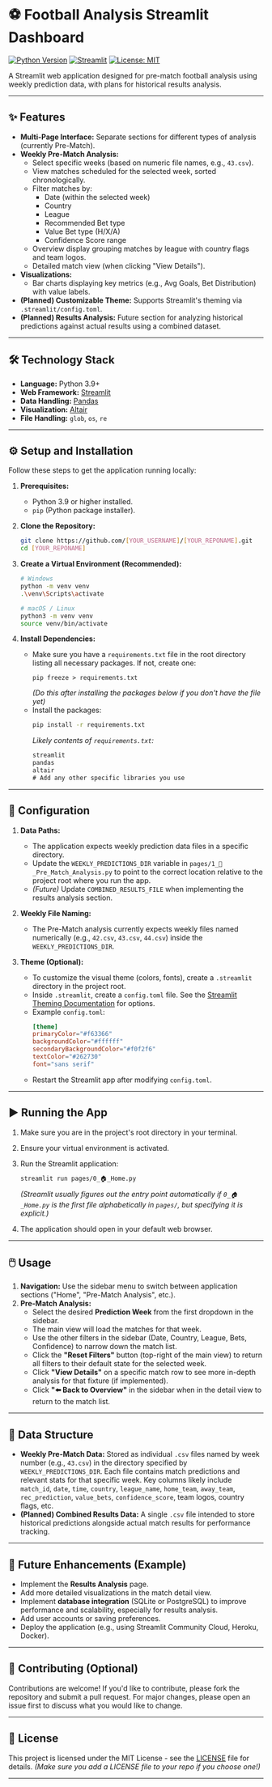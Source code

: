 # ⚽ Football Analysis Streamlit Dashboard

[![Python Version](https://img.shields.io/badge/python-3.9%2B-blue.svg)](https://www.python.org/)
[![Streamlit](https://img.shields.io/badge/Streamlit-1.25%2B-red.svg)](https://streamlit.io)
[![License: MIT](https://img.shields.io/badge/License-MIT-yellow.svg)](https://opensource.org/licenses/MIT) <!-- Choose your license -->

A Streamlit web application designed for pre-match football analysis using weekly prediction data, with plans for historical results analysis.

<!-- Optional: Add a nice screenshot or GIF here! -->
<!-- ![App Screenshot](link/to/your/screenshot.png) -->

---

## ✨ Features

*   **Multi-Page Interface:** Separate sections for different types of analysis (currently Pre-Match).
*   **Weekly Pre-Match Analysis:**
    *   Select specific weeks (based on numeric file names, e.g., `43.csv`).
    *   View matches scheduled for the selected week, sorted chronologically.
    *   Filter matches by:
        *   Date (within the selected week)
        *   Country
        *   League
        *   Recommended Bet type
        *   Value Bet type (H/X/A)
        *   Confidence Score range
    *   Overview display grouping matches by league with country flags and team logos.
    *   Detailed match view (when clicking "View Details").
*   **Visualizations:**
    *   Bar charts displaying key metrics (e.g., Avg Goals, Bet Distribution) with value labels.
*   **(Planned) Customizable Theme:** Supports Streamlit's theming via `.streamlit/config.toml`.
*   **(Planned) Results Analysis:** Future section for analyzing historical predictions against actual results using a combined dataset.

---

## 🛠️ Technology Stack

*   **Language:** Python 3.9+
*   **Web Framework:** [Streamlit](https://streamlit.io/)
*   **Data Handling:** [Pandas](https://pandas.pydata.org/)
*   **Visualization:** [Altair](https://altair-viz.github.io/)
*   **File Handling:** `glob`, `os`, `re`

---

## ⚙️ Setup and Installation

Follow these steps to get the application running locally:

1.  **Prerequisites:**
    *   Python 3.9 or higher installed.
    *   `pip` (Python package installer).

2.  **Clone the Repository:**
    ```bash
    git clone https://github.com/[YOUR_USERNAME]/[YOUR_REPONAME].git
    cd [YOUR_REPONAME]
    ```

3.  **Create a Virtual Environment (Recommended):**
    ```bash
    # Windows
    python -m venv venv
    .\venv\Scripts\activate

    # macOS / Linux
    python3 -m venv venv
    source venv/bin/activate
    ```

4.  **Install Dependencies:**
    *   Make sure you have a `requirements.txt` file in the root directory listing all necessary packages. If not, create one:
        ```
        pip freeze > requirements.txt
        ```
        *(Do this after installing the packages below if you don't have the file yet)*
    *   Install the packages:
        ```bash
        pip install -r requirements.txt
        ```
        *Likely contents of `requirements.txt`:*
        ```txt
        streamlit
        pandas
        altair
        # Add any other specific libraries you use
        ```

---

## 🔧 Configuration

1.  **Data Paths:**
    *   The application expects weekly prediction data files in a specific directory.
    *   Update the `WEEKLY_PREDICTIONS_DIR` variable in `pages/1_📅_Pre_Match_Analysis.py` to point to the correct location relative to the project root where you run the app.
    *   *(Future)* Update `COMBINED_RESULTS_FILE` when implementing the results analysis section.

2.  **Weekly File Naming:**
    *   The Pre-Match analysis currently expects weekly files named numerically (e.g., `42.csv`, `43.csv`, `44.csv`) inside the `WEEKLY_PREDICTIONS_DIR`.

3.  **Theme (Optional):**
    *   To customize the visual theme (colors, fonts), create a `.streamlit` directory in the project root.
    *   Inside `.streamlit`, create a `config.toml` file. See the [Streamlit Theming Documentation](https://docs.streamlit.io/library/advanced-features/theming) for options.
    *   Example `config.toml`:
        ```toml
        [theme]
        primaryColor="#f63366"
        backgroundColor="#ffffff"
        secondaryBackgroundColor="#f0f2f6"
        textColor="#262730"
        font="sans serif"
        ```
    *   Restart the Streamlit app after modifying `config.toml`.

---

## ▶️ Running the App

1.  Make sure you are in the project's root directory in your terminal.
2.  Ensure your virtual environment is activated.
3.  Run the Streamlit application:
    ```bash
    streamlit run pages/0_🏠_Home.py
    ```
    *(Streamlit usually figures out the entry point automatically if `0_🏠_Home.py` is the first file alphabetically in `pages/`, but specifying it is explicit.)*

4.  The application should open in your default web browser.

---

## 🖱️ Usage

1.  **Navigation:** Use the sidebar menu to switch between application sections ("Home", "Pre-Match Analysis", etc.).
2.  **Pre-Match Analysis:**
    *   Select the desired **Prediction Week** from the first dropdown in the sidebar.
    *   The main view will load the matches for that week.
    *   Use the other filters in the sidebar (Date, Country, League, Bets, Confidence) to narrow down the match list.
    *   Click the **"Reset Filters"** button (top-right of the main view) to return all filters to their default state for the selected week.
    *   Click **"View Details"** on a specific match row to see more in-depth analysis for that fixture (if implemented).
    *   Click **"⬅️ Back to Overview"** in the sidebar when in the detail view to return to the match list.

---

## 💾 Data Structure

*   **Weekly Pre-Match Data:** Stored as individual `.csv` files named by week number (e.g., `43.csv`) in the directory specified by `WEEKLY_PREDICTIONS_DIR`. Each file contains match predictions and relevant stats for that specific week. Key columns likely include `match_id`, `date`, `time`, `country`, `league_name`, `home_team`, `away_team`, `rec_prediction`, `value_bets`, `confidence_score`, team logos, country flags, etc.
*   **(Planned) Combined Results Data:** A single `.csv` file intended to store historical predictions alongside actual match results for performance tracking.

---

## 🚀 Future Enhancements (Example)

*   Implement the **Results Analysis** page.
*   Add more detailed visualizations in the match detail view.
*   Implement **database integration** (SQLite or PostgreSQL) to improve performance and scalability, especially for results analysis.
*   Add user accounts or saving preferences.
*   Deploy the application (e.g., using Streamlit Community Cloud, Heroku, Docker).

---

## 🤝 Contributing (Optional)

Contributions are welcome! If you'd like to contribute, please fork the repository and submit a pull request. For major changes, please open an issue first to discuss what you would like to change.

---

## 📜 License

This project is licensed under the MIT License - see the [LICENSE](LICENSE) file for details. *(Make sure you add a LICENSE file to your repo if you choose one!)*

---
